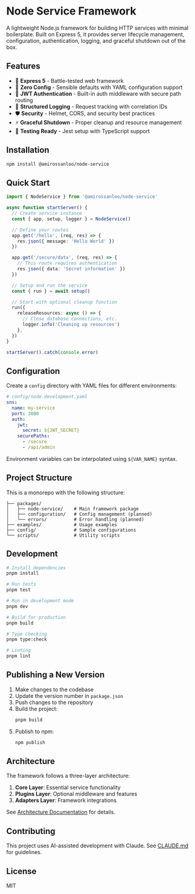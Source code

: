 # Node Service Framework

A lightweight Node.js framework for building HTTP services with minimal boilerplate. Built on Express 5, it provides server lifecycle management, configuration, authentication, logging, and graceful shutdown out of the box.

## Features

- 🚀 **Express 5** - Battle-tested web framework
- 🔧 **Zero Config** - Sensible defaults with YAML configuration support
- 🔐 **JWT Authentication** - Built-in auth middleware with secure path routing
- 📝 **Structured Logging** - Request tracking with correlation IDs
- 🛡️ **Security** - Helmet, CORS, and security best practices
- ⚡ **Graceful Shutdown** - Proper cleanup and resource management
- 🧪 **Testing Ready** - Jest setup with TypeScript support

## Installation

```bash
npm install @amirossanloo/node-service
```

## Quick Start

```typescript
import { NodeService } from '@amirossanloo/node-service'

async function startServer() {
  // Create service instance
  const { app, setup, logger } = NodeService()

  // Define your routes
  app.get('/hello', (req, res) => {
    res.json({ message: 'Hello World' })
  })

  app.get('/secure/data', (req, res) => {
    // This route requires authentication
    res.json({ data: 'Secret information' })
  })

  // Setup and run the service
  const { run } = await setup()

  // Start with optional cleanup function
  run({
    releaseResources: async () => {
      // Close database connections, etc.
      logger.info('Cleaning up resources')
    },
  })
}

startServer().catch(console.error)
```

## Configuration

Create a `config` directory with YAML files for different environments:

```yaml
# config/node.development.yaml
sns:
  name: my-service
  port: 3000
  auth:
    jwt:
      secret: ${JWT_SECRET}
    securePaths:
      - /secure
      - /api/admin
```

Environment variables can be interpolated using `${VAR_NAME}` syntax.

## Project Structure

This is a monorepo with the following structure:

```
├── packages/
│   ├── node-service/    # Main framework package
│   ├── configuration/   # Config management (planned)
│   └── errors/          # Error handling (planned)
├── examples/            # Usage examples
├── config/              # Sample configurations
└── scripts/             # Utility scripts
```

## Development

```bash
# Install dependencies
pnpm install

# Run tests
pnpm test

# Run in development mode
pnpm dev

# Build for production
pnpm build

# Type checking
pnpm type:check

# Linting
pnpm lint
```

## Publishing a New Version

1. Make changes to the codebase
2. Update the version number in `package.json`
3. Push changes to the repository
4. Build the project:
   ```bash
   pnpm build
   ```
5. Publish to npm:
   ```bash
   npm publish
   ```

## Architecture

The framework follows a three-layer architecture:

1. **Core Layer**: Essential service functionality
2. **Plugins Layer**: Optional middleware and features
3. **Adapters Layer**: Framework integrations

See [Architecture Documentation](./.claude/docs/node-service.md) for details.

## Contributing

This project uses AI-assisted development with Claude. See [CLAUDE.md](./CLAUDE.md) for guidelines.

## License

MIT
